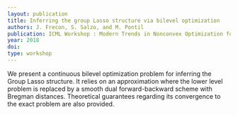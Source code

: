 ```yaml
---
layout: publication
title: Inferring the group Lasso structure via bilevel optimization
authors: J. Frecon, S. Salzo, and M. Pontil
publication: ICML Workshop : Modern Trends in Nonconvex Optimization for Machine Learning
year: 2018
doi: 
type: workshop
---
```


We present a continuous bilevel optimization problem for inferring the Group Lasso structure. It relies on an approximation where the lower level problem is replaced by a smooth dual forward-backward scheme with Bregman distances. Theoretical guarantees regarding its convergence to the exact problem are also provided.

